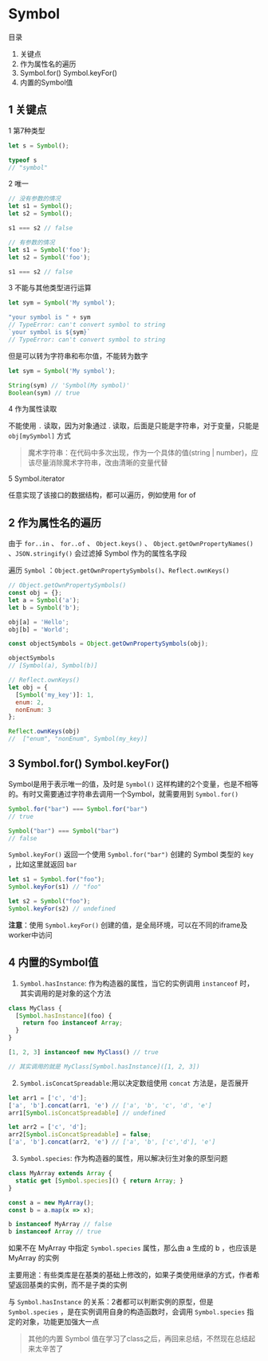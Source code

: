 # Symbol

目录

1. 关键点
2. 作为属性名的遍历
3. Symbol.for() Symbol.keyFor()
4. 内置的Symbol值

## 1 关键点

1 第7种类型

```javascript
let s = Symbol();

typeof s
// "symbol"
```

2 唯一

```javascript
// 没有参数的情况
let s1 = Symbol();
let s2 = Symbol();

s1 === s2 // false

// 有参数的情况
let s1 = Symbol('foo');
let s2 = Symbol('foo');

s1 === s2 // false
```

3 不能与其他类型进行运算

```javascript
let sym = Symbol('My symbol');

"your symbol is " + sym
// TypeError: can't convert symbol to string
`your symbol is ${sym}`
// TypeError: can't convert symbol to string
```

但是可以转为字符串和布尔值，不能转为数字

```javascript
let sym = Symbol('My symbol');

String(sym) // 'Symbol(My symbol)'
Boolean(sym) // true
```

4 作为属性读取

不能使用 `.` 读取，因为对象通过 . 读取，后面是只能是字符串，对于变量，只能是 `obj[mySymbol]` 方式

> 魔术字符串：在代码中多次出现，作为一个具体的值(string | number)，应该尽量消除魔术字符串，改由清晰的变量代替

5 Symbol.iterator

任意实现了该接口的数据结构，都可以遍历，例如使用 for of

## 2 作为属性名的遍历

由于 `for..in` 、 `for..of` 、 `Object.keys()` 、 `Object.getOwnPropertyNames()` 、`JSON.stringify()` 会过滤掉 Symbol 作为的属性名字段

遍历 `Symbol` ：`Object.getOwnPropertySymbols()`、`Reflect.ownKeys()`

```javascript
// Object.getOwnPropertySymbols()
const obj = {};
let a = Symbol('a');
let b = Symbol('b');

obj[a] = 'Hello';
obj[b] = 'World';

const objectSymbols = Object.getOwnPropertySymbols(obj);

objectSymbols
// [Symbol(a), Symbol(b)]
```

```javascript
// Reflect.ownKeys()
let obj = {
  [Symbol('my_key')]: 1,
  enum: 2,
  nonEnum: 3
};

Reflect.ownKeys(obj)
//  ["enum", "nonEnum", Symbol(my_key)]
```

## 3 Symbol.for() Symbol.keyFor()

Symbol是用于表示唯一的值，及时是 `Symbol()` 这样构建的2个变量，也是不相等的。有时又需要通过字符串去调用一个Symbol，就需要用到 `Symbol.for()`

```javascript
Symbol.for("bar") === Symbol.for("bar")
// true

Symbol("bar") === Symbol("bar")
// false
```

`Symbol.keyFor()` 返回一个使用 `Symbol.for("bar")` 创建的 Symbol 类型的 `key` ，比如这里就返回 `bar`

```javascript
let s1 = Symbol.for("foo");
Symbol.keyFor(s1) // "foo"

let s2 = Symbol("foo");
Symbol.keyFor(s2) // undefined
```

**注意**：使用 `Symbol.keyFor()` 创建的值，是全局环境，可以在不同的iframe及worker中访问

## 4 内置的Symbol值

1. `Symbol.hasInstance`: 作为构造器的属性，当它的实例调用 `instanceof` 时，其实调用的是对象的这个方法

```javascript
class MyClass {
  [Symbol.hasInstance](foo) {
    return foo instanceof Array;
  }
}

[1, 2, 3] instanceof new MyClass() // true

// 其实调用的就是 MyClass[Symbol.hasInstance]([1, 2, 3])
```

2. `Symbol.isConcatSpreadable`:用以决定数组使用 `concat` 方法是，是否展开

```javascript
let arr1 = ['c', 'd'];
['a', 'b'].concat(arr1, 'e') // ['a', 'b', 'c', 'd', 'e']
arr1[Symbol.isConcatSpreadable] // undefined

let arr2 = ['c', 'd'];
arr2[Symbol.isConcatSpreadable] = false;
['a', 'b'].concat(arr2, 'e') // ['a', 'b', ['c','d'], 'e']
```

3. `Symbol.species`: 作为构造器的属性，用以解决衍生对象的原型问题

```javascript
class MyArray extends Array {
  static get [Symbol.species]() { return Array; }
}

const a = new MyArray();
const b = a.map(x => x);

b instanceof MyArray // false
b instanceof Array // true
```

如果不在 MyArray 中指定 `Symbol.species` 属性，那么由 a 生成的 b ，也应该是 MyArray 的实例

主要用途：有些类库是在基类的基础上修改的，如果子类使用继承的方式，作者希望返回基类的实例，而不是子类的实例

与 `Symbol.hasInstance` 的关系：2者都可以判断实例的原型，但是 `Symbol.species` ，是在实例调用自身的构造函数时，会调用 `Symbol.species` 指定的对象，功能更加强大一点

> 其他的内置 Symbol 值在学习了class之后，再回来总结，不然现在总结起来太辛苦了
